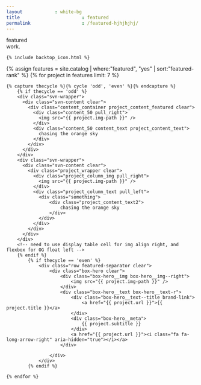 ```yaml
---
layout            : white-bg
title 						: featured
permalink					: /featured-hjhjhjhj/
---
```


<!-- for the new featured page - each project is in a wrapper followed by a full width div that contains the divider that aligns left or right -->
<div class="hero-wrapper">
	<div class="title-container">
		<div class="title">featured<br/>work.</div>
	</div>
</div>
<div class="crwns-wrapper clear">
	
	
	
	
	{% include backtop_icon.html %}



{% assign features = site.catalog | where:"featured", "yes" | sort:"featured-rank" %}
{% for project in features limit: 7 %}
	
	{% capture thecycle %}{% cycle 'odd', 'even' %}{% endcapture %}
		{% if thecycle == 'odd' %}
	    <div class="svn-wrapper">
	      <div class="svn-content clear">
	        <div class="content_container project_content_featured clear">
	          <div class="content_50 pull_right">
	            <img src="{{ project.img-path }}" />
	          </div>
	          <div class="content_50 content_text project_content_text">
	            chasing the orange sky
	          </div>
	        </div>
	      </div>
	    </div>
	    <div class="svn-wrapper">
	      <div class="svn-content clear">
	        <div class="project_wrapper clear">
	          <div class="project_column_img pull_right">
	            <img src="{{ project.img-path }}" />
	          </div>
	          <div class="project_column_text pull_left">
	          	<div class="something">
	          		<div class="project_content_text2">
	            		chasing the orange sky
	            	</div>
	            </div>
	          </div>
	        </div>
	      </div>
	    </div>
	    <!-- need to use display table cell for img align right, and flexbox for OG float left -->
		{% endif %}
			{% if thecycle == 'even' %}
				<div class="row featured-separator clear">
					<div class="box-hero clear">
						<div class="box-hero__img box-hero__img--right">
							<img src="{{ project.img-path }}" />
						</div>
						<div class="box-hero__text box-hero__text-r">
							<div class="box-hero__text--title brand-link">
								<a href="{{ project.url }}">{{ project.title }}</a>
							</div>
							<div class="box-hero__meta">
								{{ project.subtitle }}
							</div>
							<a href="{{ project.url }}"><i class="fa fa-long-arrow-right" aria-hidden="true"></i></a>
						</div>
						
					</div>
				</div>
			{% endif %}

	{% endfor %}
</div>